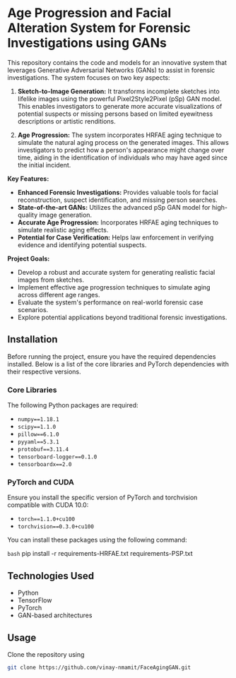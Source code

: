 # Age Progression and Facial Alteration System for Forensic Investigations using GANs

This repository contains the code and models for an innovative system that leverages Generative Adversarial Networks (GANs) to assist in forensic investigations. The system focuses on two key aspects:

1. **Sketch-to-Image Generation:** It transforms incomplete sketches into lifelike images using the powerful Pixel2Style2Pixel (pSp) GAN model. This enables investigators to generate more accurate visualizations of potential suspects or missing persons based on limited eyewitness descriptions or artistic renditions.

2. **Age Progression:** The system incorporates HRFAE aging technique to simulate the natural aging process on the generated images. This allows investigators to predict how a person's appearance might change over time, aiding in the identification of individuals who may have aged since the initial incident.

**Key Features:**

* **Enhanced Forensic Investigations:** Provides valuable tools for facial reconstruction, suspect identification, and missing person searches.
* **State-of-the-art GANs:** Utilizes the advanced pSp GAN model for high-quality image generation.
* **Accurate Age Progression:** Incorporates HRFAE aging techniques to simulate realistic aging effects.
* **Potential for Case Verification:** Helps law enforcement in verifying evidence and identifying potential suspects.

**Project Goals:**

* Develop a robust and accurate system for generating realistic facial images from sketches.
* Implement effective age progression techniques to simulate aging across different age ranges.
* Evaluate the system's performance on real-world forensic case scenarios.
* Explore potential applications beyond traditional forensic investigations.

## Installation

Before running the project, ensure you have the required dependencies installed. Below is a list of the core libraries and PyTorch dependencies with their respective versions.

### Core Libraries
The following Python packages are required:
- `numpy==1.18.1`
- `scipy==1.1.0`
- `pillow==6.1.0`
- `pyyaml==5.3.1`
- `protobuf==3.11.4`
- `tensorboard-logger==0.1.0`
- `tensorboardx==2.0`

### PyTorch and CUDA
Ensure you install the specific version of PyTorch and torchvision compatible with CUDA 10.0:
- `torch==1.1.0+cu100`
- `torchvision==0.3.0+cu100`

You can install these packages using the following command:

```bash```
pip install -r requirements-HRFAE.txt requirements-PSP.txt

## Technologies Used
- Python
- TensorFlow
- PyTorch
- GAN-based architectures

## Usage
Clone the repository using 
```bash
git clone https://github.com/vinay-nmamit/FaceAgingGAN.git
```

